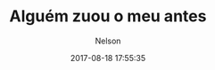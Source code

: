---
title: "Alguém zuou o meu antes"
subtitle: "Nelson"
image: "img/20170818-nelson.jpg"
date: 2017-08-18 17:55:35
---
